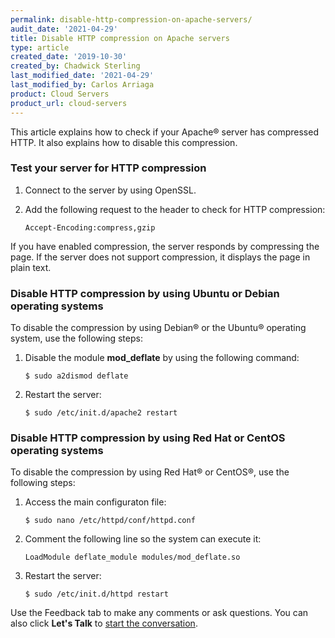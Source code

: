 ```yaml
---
permalink: disable-http-compression-on-apache-servers/
audit_date: '2021-04-29'
title: Disable HTTP compression on Apache servers
type: article
created_date: '2019-10-30'
created_by: Chadwick Sterling
last_modified_date: '2021-04-29'
last_modified_by: Carlos Arriaga
product: Cloud Servers
product_url: cloud-servers
---
```


This article explains how to check if your Apache&reg; server has compressed HTTP.
It also explains how to disable this compression.

### Test your server for HTTP compression

1. Connect to the server by using OpenSSL.

2. Add the following request to the header to check for HTTP compression:

       Accept-Encoding:compress,gzip

If you have enabled compression, the server responds by compressing the page.
If the server does not support compression, it  displays the page in plain text.

### Disable HTTP compression by using Ubuntu or Debian operating systems

To disable the compression by using Debian&reg; or the Ubuntu&reg; operating system,
use the following steps:

1. Disable the module **mod_deflate** by using the following command:

       $ sudo a2dismod deflate

2. Restart the server:

       $ sudo /etc/init.d/apache2 restart

### Disable HTTP compression by using Red Hat or CentOS operating systems

To disable the compression by using Red Hat&reg; or CentOS&reg;, use the following steps:

1. Access the main configuraton file:

       $ sudo nano /etc/httpd/conf/httpd.conf

2. Comment the following line so the system can execute it:

       LoadModule deflate_module modules/mod_deflate.so

3. Restart the server:

       $ sudo /etc/init.d/httpd restart

Use the Feedback tab to make any comments or ask questions. You can also click
**Let's Talk** to [start the conversation](https://www.rackspace.com/). 
